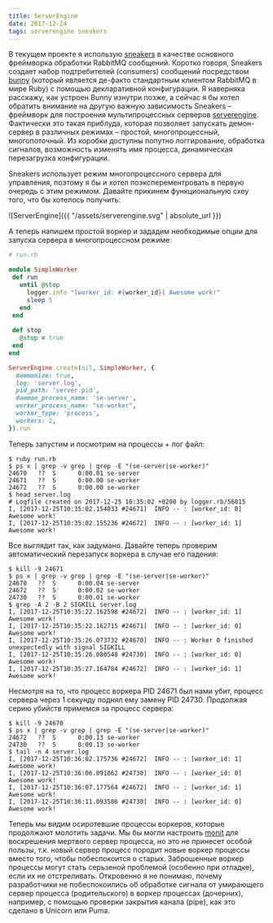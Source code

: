 ```yaml
---
title: ServerEngine
date: 2017-12-24
tags: serverengine sneakers
---
```


В текущем проекте я использую [sneakers](https://github.com/jondot/sneakers) в качестве основного фреймворка обработки RabbitMQ сообщений. Коротко говоря, Sneakers создает набор подтребителей (consumers) сообщений посредством [bunny](https://github.com/ruby-amqp/bunny) (который является де-факто стандартным клиентом RabbitMQ в мире Ruby) с помощью декларативной конфигурации. Я наверняка расскажу, как устроен Bunny изнутри позже, а сейчас я бы хотел обратить внимание на другую важную зависимость Sneakers – фреймворк для построения мультипроцессных серверов [serverengine](https://github.com/treasure-data/serverengine). Фактически это такая приблуда, которая позволяет запускать демон-сервер в различных режимах – простой, многопроцессный, многопоточный. Из коробки доступны попутно логгирование, обработка сигналов, возможность изменять имя процесса, динамическая перезагрузка конфигурации.
 

 Sneakers использует режим многопроцессного сервера для управления, поэтому я бы и хотел поэксперементровать в первую очередь с этим режимом. Давайте прикинем функциональную схеу того, что бы хотелось получить:
 
 ![ServerEngine]({{ "/assets/serverengine.svg" | absolute_url }})
 
 А теперь напишем простой воркер и зададим необходимые опции для запуска сервера в многопроцессном режиме:
 
 ```ruby
# run.rb 
 
module SimpleWorker
  def run
    until @stop
      logger.info "[worker_id: #{worker_id}] Awesome work!"
      sleep 5
    end
  end
  
  def stop
    @stop = true
  end
end

 ServerEngine.create(nil, SimpleWorker, {
   daemonize: true,
   log: 'server.log',
   pid_path: 'server.pid',
   daemon_process_name: 'se-server',
   worker_process_name: "se-worker",
   worker_type: 'process',
   workers: 2,
 }).run

 ```
 Теперь запустим и посмотрим на процессы + лог файл:
 ```
 $ ruby run.rb
 $ ps x | grep -v grep | grep -E "(se-server|se-worker)"
24670   ??  S      0:00.01 se-server
24671   ??  S      0:00.00 se-worker
24672   ??  S      0:00.00 se-worker
$ head server.log
# Logfile created on 2017-12-25 10:35:02 +0200 by logger.rb/56815
I, [2017-12-25T10:35:02.154033 #24671]  INFO -- : [worker_id: 0] Awesome work!
I, [2017-12-25T10:35:02.155236 #24672]  INFO -- : [worker_id: 1] Awesome work!
 ```
 Все выглядит так, как задумано. Давайте теперь проверим автоматический перезапуск воркера в случае его падения:
 ```
 $ kill -9 24671
 $ ps x | grep -v grep | grep -E "(se-server|se-worker)"
24670   ??  S      0:00.04 se-server
24672   ??  S      0:00.02 se-worker
24730   ??  S      0:00.01 se-worker
$ grep -A 2 -B 2 SIGKILL server.log
I, [2017-12-25T10:35:22.162598 #24672]  INFO -- : [worker_id: 1] Awesome work!
I, [2017-12-25T10:35:22.162715 #24671]  INFO -- : [worker_id: 0] Awesome work!
I, [2017-12-25T10:35:26.073732 #24670]  INFO -- : Worker 0 finished unexpectedly with signal SIGKILL
I, [2017-12-25T10:35:26.080548 #24730]  INFO -- : [worker_id: 0] Awesome work!
I, [2017-12-25T10:35:27.164784 #24672]  INFO -- : [worker_id: 1] Awesome work!
 ```
 Несмотря на то, что процесс воркера PID 24671 был нами убит, процесс сервера через 1 секунду поднял ему замену PID 24730. Продолжая серию убийств примемся за процесс сервера:
 ```
$ kill -9 24670
$ ps x | grep -v grep | grep -E "(se-server|se-worker)"
24672   ??  S      0:00.13 se-worker
24730   ??  S      0:00.13 se-worker
$ tail -n 4 server.log
I, [2017-12-25T10:36:02.175736 #24672]  INFO -- : [worker_id: 1] Awesome work!
I, [2017-12-25T10:36:06.091862 #24730]  INFO -- : [worker_id: 0] Awesome work!
I, [2017-12-25T10:36:07.177564 #24672]  INFO -- : [worker_id: 1] Awesome work!
I, [2017-12-25T10:36:11.093586 #24730]  INFO -- : [worker_id: 0] Awesome work!
 ```
 Теперь мы видим осиротевшие процессы воркеров, которые продолжают молотить задачи. Мы бы могли настроить [monit](https://mmonit.com/monit/documentation/monit.html) для воскрешения мертвого сервер процесса, но это не принесет особой пользы, т.к. новый сервер процесс породит новые воркер процессы вместо того, чтобы побеспокоится о старых. Заброшенные воркер процессы могут стать серьзеной проблемой (особенно при отладке), если их не отстреливать. Откровенно я не понимаю, почему разработчики не побеспокоились об обработке сигнала от умирающего сервер процесса (родительского) в воркер процессах (дочерних), например, с помощью проверки закрытия канала (pipe), как это сделано в Unicorn или Puma.  
